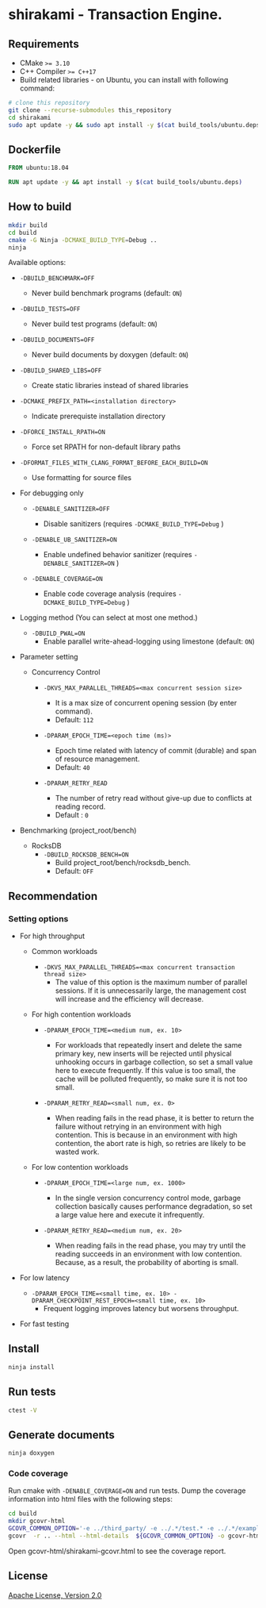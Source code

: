 # shirakami - Transaction Engine.

## Requirements

* CMake `>= 3.10`
* C++ Compiler `>= C++17`
* Build related libraries - on Ubuntu, you can install with following command:

```sh
# clone this repository
git clone --recurse-submodules this_repository
cd shirakami
sudo apt update -y && sudo apt install -y $(cat build_tools/ubuntu.deps)
```

## Dockerfile

```dockerfile
FROM ubuntu:18.04

RUN apt update -y && apt install -y $(cat build_tools/ubuntu.deps)
```

## How to build

```sh
mkdir build
cd build
cmake -G Ninja -DCMAKE_BUILD_TYPE=Debug ..
ninja
```

Available options:
* `-DBUILD_BENCHMARK=OFF`
   * Never build benchmark programs (default: `ON`)
* `-DBUILD_TESTS=OFF`
   * Never build test programs (default: `ON`)
* `-DBUILD_DOCUMENTS=OFF`
   * Never build documents by doxygen (default: `ON`)
* `-DBUILD_SHARED_LIBS=OFF`
   * Create static libraries instead of shared libraries
* `-DCMAKE_PREFIX_PATH=<installation directory>`
   * Indicate prerequiste installation directory
* `-DFORCE_INSTALL_RPATH=ON`
   * Force set RPATH for non-default library paths
* `-DFORMAT_FILES_WITH_CLANG_FORMAT_BEFORE_EACH_BUILD=ON`
   * Use formatting for source files
* For debugging only
  + `-DENABLE_SANITIZER=OFF`
    - Disable sanitizers (requires `-DCMAKE_BUILD_TYPE=Debug` )

  + `-DENABLE_UB_SANITIZER=ON`
    - Enable undefined behavior sanitizer (requires `-DENABLE_SANITIZER=ON` )

  + `-DENABLE_COVERAGE=ON`
    - Enable code coverage analysis (requires `-DCMAKE_BUILD_TYPE=Debug` )

* Logging method (You can select at most one method.)
  + `-DBUILD_PWAL=ON`
    * Enable parallel write-ahead-logging using limestone (default: `ON`)

* Parameter setting
  + Concurrency Control
    - `-DKVS_MAX_PARALLEL_THREADS=<max concurrent session size>`
       * It is a max size of concurrent opening session (by enter command).
       * Default: `112`

    - `-DPARAM_EPOCH_TIME=<epoch time (ms)>`
       * Epoch time related with latency of commit (durable) and span of
       resource management.
       * Default: `40`

    - `-DPARAM_RETRY_READ`
       * The number of retry read without give-up due to conflicts at reading
       record.
       * Default : `0`

* Benchmarking (project_root/bench)
  + RocksDB
    - `-DBUILD_ROCKSDB_BENCH=ON`
      * Build project_root/bench/rocksdb_bench.
      * Default: `OFF`
        

## Recommendation

### Setting options

* For high throughput
  + Common workloads
    - `-DKVS_MAX_PARALLEL_THREADS=<max concurrent transaction thread size>`
      - The value of this option is the maximum number of parallel sessions.
      If it is unnecessarily large, the management cost will increase and the
      efficiency will decrease.

  + For high contention workloads
    - `-DPARAM_EPOCH_TIME=<medium num, ex. 10>`
      - For workloads that repeatedly insert and delete the same primary key,
      new inserts will be rejected until physical unhooking occurs in garbage
      collection, so set a small value here to execute frequently. If this
      value is too small, the cache will be polluted frequently, so make sure
      it is not too small.

    - `-DPARAM_RETRY_READ=<small num, ex. 0>`
      - When reading fails in the read phase, it is better to return the
      failure without retrying in an environment with high contention. This is
      because in an environment with high contention, the abort rate is high,
      so retries are likely to be wasted work.

  + For low contention workloads
    - `-DPARAM_EPOCH_TIME=<large num, ex. 1000>`
      - In the single version concurrency control mode, garbage collection
      basically causes performance degradation, so set a large value here
      and execute it infrequently.

    - `-DPARAM_RETRY_READ=<medium num, ex. 20>`
      - When reading fails in the read phase, you may try until the reading
      succeeds in an environment with low contention. Because, as a result,
      the probability of aborting is small.

* For low latency
  + `-DPARAM_EPOCH_TIME=<small time, ex. 10> -DPARAM_CHECKPOINT_REST_EPOCH=<small time, ex. 10>`
    - Frequent logging improves latency but worsens throughput.
* For fast testing

## Install 

```sh
ninja install
```

## Run tests

```sh
ctest -V
```

## Generate documents

```sh
ninja doxygen
```

### Code coverage

Run cmake with `-DENABLE_COVERAGE=ON` and run tests.
Dump the coverage information into html files with the following steps:

```sh
cd build
mkdir gcovr-html
GCOVR_COMMON_OPTION='-e ../third_party/ -e ../.*/test.* -e ../.*/examples.* -e ../.local/.*'
gcovr  -r .. --html --html-details  ${GCOVR_COMMON_OPTION} -o gcovr-html/shirakami-gcovr.html
```

Open gcovr-html/shirakami-gcovr.html to see the coverage report.

## License

[Apache License, Version 2.0](http://www.apache.org/licenses/LICENSE-2.0)
